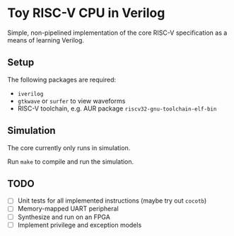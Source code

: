 # Toy RISC-V CPU in Verilog

Simple, non-pipelined implementation of the core RISC-V specification as a means of learning Verilog.

## Setup

The following packages are required:
- `iverilog`
- `gtkwave` or `surfer` to view waveforms
- RISC-V toolchain, e.g. AUR package `riscv32-gnu-toolchain-elf-bin`

## Simulation

The core currently only runs in simulation.

Run `make` to compile and run the simulation.

## TODO

- [ ] Unit tests for all implemented instructions (maybe try out `cocotb`)
- [ ] Memory-mapped UART peripheral
- [ ] Synthesize and run on an FPGA
- [ ] Implement privilege and exception models
